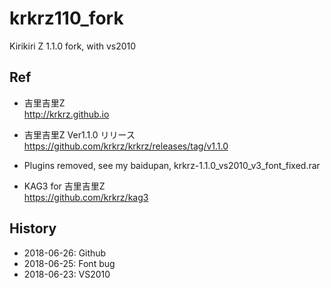 ﻿# krkrz110_fork
Kirikiri Z 1.1.0 fork, with vs2010

## Ref  
* 吉里吉里Z  
http://krkrz.github.io  

* 吉里吉里Z Ver1.1.0 リリース  
https://github.com/krkrz/krkrz/releases/tag/v1.1.0  

* Plugins removed, see my baidupan, krkrz-1.1.0_vs2010_v3_font_fixed.rar  

* KAG3 for 吉里吉里Z  
https://github.com/krkrz/kag3  

## History  
* 2018-06-26: Github  
* 2018-06-25: Font bug  
* 2018-06-23: VS2010  
